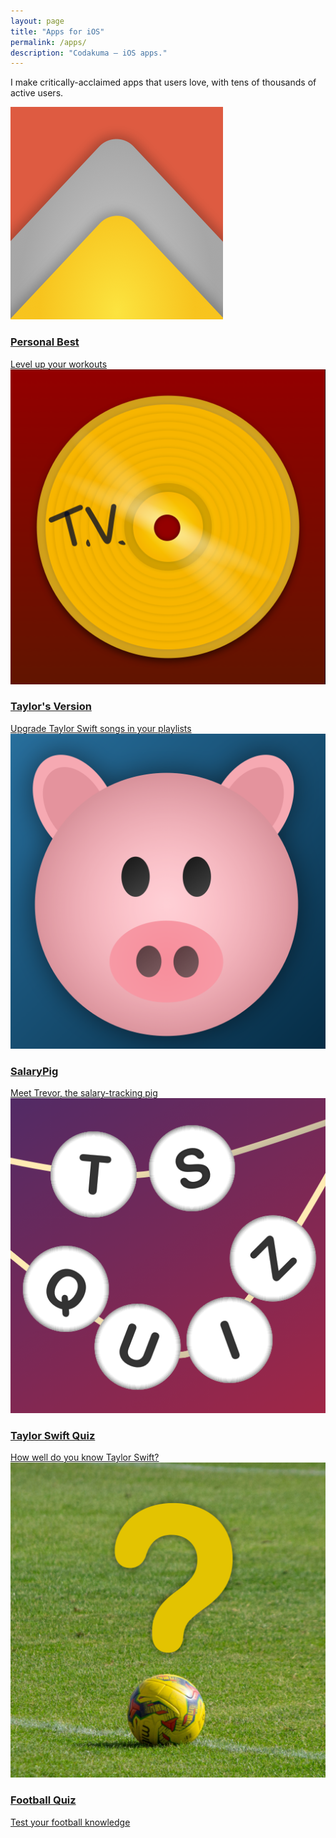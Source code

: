 ```yaml
---
layout: page
title: "Apps for iOS"
permalink: /apps/
description: "Codakuma – iOS apps."
---
```


  <div class="home-apps">
    <p>I make critically-acclaimed apps that users love, with tens of thousands of active users.</p>
    <section class="apps">
      <a href="https://getpersonalbest.com" class="app app--personal-best">
        <div class="app-inner">
          <img src="/assets/personal-best-icon.png" class="app-icon" />
          <div>
            <h3>Personal Best</h3>
            <span>Level up your workouts</span>
          </div>
        </div>
      </a>
      <a href="https://taylorsversion.app" class="app app--taylors-version">
        <div class="app-inner">
          <img src="/assets/taylors-version-icon.png" class="app-icon" />
          <div>
            <h3>Taylor's Version</h3>
            <span>Upgrade Taylor Swift songs in your playlists</span>
          </div>
        </div>
      </a>
      <a
        href="https://apps.apple.com/us/app/salarypig/id6475237479"
        class="app app--salarypig"
      >
        <div class="app-inner">
          <img src="/assets/salarypig-icon.png" class="app-icon" />
          <div>
            <h3>SalaryPig</h3>
            <span>Meet Trevor, the salary-tracking pig</span>
          </div>
        </div>
      </a>
      <a
        href="https://apps.apple.com/app/id6479753779"
        class="app app--ts-quiz"
      >
        <div class="app-inner">
          <img src="/assets/tsquiz-icon.png" class="app-icon" />
          <div>
            <h3>Taylor Swift Quiz</h3>
            <span>How well do you know Taylor Swift?</span>
          </div>
        </div>
      </a>
      <a
        href="https://apps.apple.com/app/id6563151175"
        class="app app--fb-quiz"
      >
        <div class="app-inner">
          <img src="/assets/fbq-icon.png" class="app-icon" />
          <div>
            <h3>Football Quiz</h3>
            <span>Test your football knowledge</span>
          </div>
        </div>
      </a>
    </section>

  </div>
